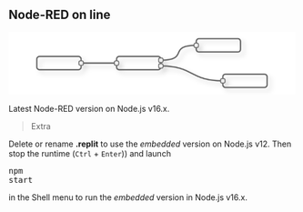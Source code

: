 ## Node-RED on line

![file](node-red-flow.png) 

Latest Node-RED version on Node.js v16.x.
> Extra

Delete or rename **.replit** to use the *embedded* version on Node.js v12. Then stop the runtime (`Ctrl` + `Enter`)) and launch <pre>npm start</pre> in the Shell menu to run the *embedded* version in Node.js v16.x.
